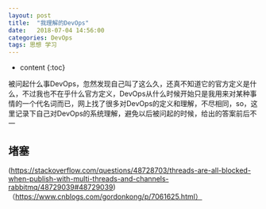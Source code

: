 ```yaml
---
layout: post
title:  "我理解的DevOps"
date:   2018-07-04 14:56:00
categories: DevOps
tags: 思想 学习
---
```


* content
{:toc}

被问起什么事DevOps，忽然发现自己叫了这么久，还真不知道它的官方定义是什么，不过我也不在乎什么官方定义，DevOps从什么时候开始只是我用来对某种事情的一个代名词而已，网上找了很多对DevOps的定义和理解，不尽相同，so，这里记录下自己对DevOps的系统理解，避免以后被问起的时候，给出的答案前后不一





## 堵塞
(https://stackoverflow.com/questions/48728703/threads-are-all-blocked-when-publish-with-multi-threads-and-channels-rabbitmq/48729039#48729039)
（https://www.cnblogs.com/gordonkong/p/7061625.html）
